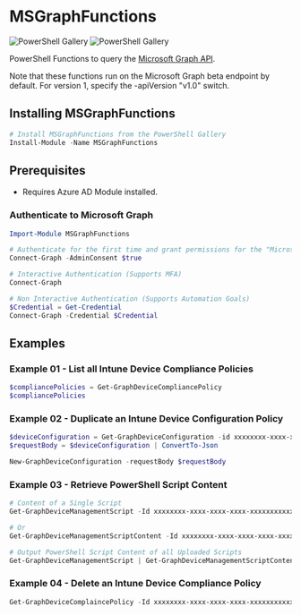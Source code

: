 # MSGraphFunctions

![PowerShell Gallery](https://img.shields.io/powershellgallery/v/MSGraphFunctions.svg?label=PSGallery%20Version&logo=PowerShell&style=flat-square)
![PowerShell Gallery](https://img.shields.io/powershellgallery/dt/MSGraphFunctions.svg?label=PSGallery%20Downloads&logo=PowerShell&style=flat-square)

PowerShell Functions to query the [Microsoft Graph API](https://developer.microsoft.com/en-us/graph).

Note that these functions run on the Microsoft Graph beta endpoint by default. For version 1, specify the -apiVersion "v1.0" switch.

## Installing MSGraphFunctions

```powershell
# Install MSGraphFunctions from the PowerShell Gallery
Install-Module -Name MSGraphFunctions
```

## Prerequisites
- Requires Azure AD Module installed.

### Authenticate to Microsoft Graph
```powershell
Import-Module MSGraphFunctions

# Authenticate for the first time and grant permissions for the "Microsoft Intune PowerShell" Enterprise Application. (Interactive Authentication (Supports MFA))
Connect-Graph -AdminConsent $true

# Interactive Authentication (Supports MFA)
Connect-Graph

# Non Interactive Authentication (Supports Automation Goals)
$Credential = Get-Credential
Connect-Graph -Credential $Credential
```

## Examples

### Example 01 - List all Intune Device Compliance Policies
```powershell
$compliancePolicies = Get-GraphDeviceCompliancePolicy
$compliancePolicies
```

### Example 02 - Duplicate an Intune Device Configuration Policy
```powershell
$deviceConfiguration = Get-GraphDeviceConfiguration -id xxxxxxxx-xxxx-xxxx-xxxx-xxxxxxxxxxxx
$requestBody = $deviceConfiguration | ConvertTo-Json

New-GraphDeviceConfiguration -requestBody $requestBody
```

### Example 03 - Retrieve PowerShell Script Content
```powershell
# Content of a Single Script
Get-GraphDeviceManagementScript -Id xxxxxxxx-xxxx-xxxx-xxxx-xxxxxxxxxxxx | Get-GraphDeviceManagementScriptContent

# Or
Get-GraphDeviceManagementScriptContent -Id xxxxxxxx-xxxx-xxxx-xxxx-xxxxxxxxxxxx

# Output PowerShell Script Content of all Uploaded Scripts
Get-GraphDeviceManagementScript | Get-GraphDeviceManagementScriptContent
```

### Example 04 - Delete an Intune Device Compliance Policy
```powershell
Get-GraphDeviceComplaincePolicy -Id xxxxxxxx-xxxx-xxxx-xxxx-xxxxxxxxxxxx | Remove-GraphDeviceComplaincePolicy
```
